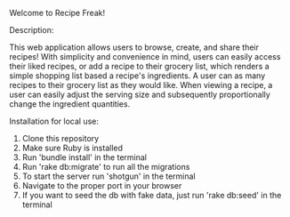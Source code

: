 Welcome to Recipe Freak! 

Description: 

  This web application allows users to browse, create, and share their recipes! With simplicity and convenience in mind, users can easily access their liked recipes, or add a recipe to their grocery list, which renders a simple shopping list based a recipe's ingredients. A user can as many recipes to their grocery list as they would like. When viewing a recipe, a user can easily adjust the serving size and subsequently proportionally change the ingredient quantities. 


Installation for local use:

  1) Clone this repository 
  2) Make sure Ruby is installed
  3) Run 'bundle install' in the terminal 
  4) Run 'rake db:migrate' to run all the migrations
  5) To start the server run 'shotgun' in the terminal
  6) Navigate to the proper port in your browser
  7) If you want to seed the db with fake data, just run 'rake db:seed' in the terminal


